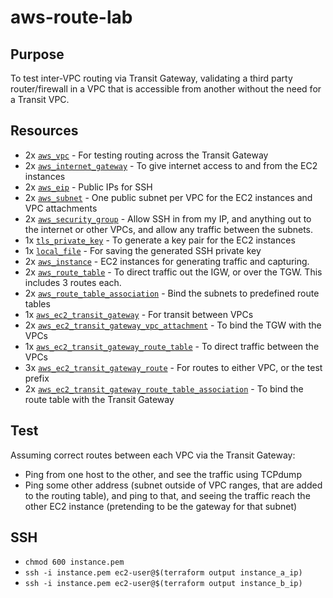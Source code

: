 # aws-route-lab

## Purpose
To test inter-VPC routing via Transit Gateway, validating a third party router/firewall in a VPC that is accessible from another without the need for a Transit VPC.

## Resources
- 2x [`aws_vpc`](https://www.terraform.io/docs/providers/aws/r/vpc.html) - For testing routing across the Transit Gateway
- 2x [`aws_internet_gateway`](https://www.terraform.io/docs/providers/aws/r/internet_gateway.html) - To give internet access to and from the EC2 instances
- 2x [`aws_eip`](https://www.terraform.io/docs/providers/aws/r/eip.html) - Public IPs for SSH
- 2x [`aws_subnet`](https://www.terraform.io/docs/providers/aws/r/subnet.html) - One public subnet per VPC for the EC2 instances and VPC attachments
- 2x [`aws_security_group`](https://www.terraform.io/docs/providers/aws/r/security_group.html) - Allow SSH in from my IP, and anything out to the internet or other VPCs, and allow any traffic between the subnets.
- 1x [`tls_private_key`](https://www.terraform.io/docs/providers/tls/r/private_key.html) - To generate a key pair for the EC2 instances
- 1x [`local_file`](https://www.terraform.io/docs/providers/local/r/file.html) - For saving the generated SSH private key
- 2x [`aws_instance`](https://www.terraform.io/docs/providers/aws/r/instance.html) - EC2 instances for generating traffic and capturing.
- 2x [`aws_route_table`](https://www.terraform.io/docs/providers/aws/r/route_table.html) - To direct traffic out the IGW, or over the TGW. This includes 3 routes each.
- 2x [`aws_route_table_association`](https://www.terraform.io/docs/providers/aws/r/route_table_association.html) - Bind the subnets to predefined route tables
- 1x [`aws_ec2_transit_gateway`](https://www.terraform.io/docs/providers/aws/r/ec2_transit_gateway.html) - For transit between VPCs
- 2x [`aws_ec2_transit_gateway_vpc_attachment`](https://www.terraform.io/docs/providers/aws/r/ec2_transit_gateway_vpc_attachment.html) - To bind the TGW with the VPCs
- 1x [`aws_ec2_transit_gateway_route_table`](https://www.terraform.io/docs/providers/aws/r/ec2_transit_gateway_route_table.html) - To direct traffic between the VPCs
- 3x [`aws_ec2_transit_gateway_route`](https://www.terraform.io/docs/providers/aws/r/ec2_transit_gateway_route.html) - For routes to either VPC, or the test prefix
- 2x [`aws_ec2_transit_gateway_route_table_association`](https://www.terraform.io/docs/providers/aws/r/ec2_transit_gateway_route_table_association.html) - To bind the route table with the Transit Gateway

## Test
Assuming correct routes between each VPC via the Transit Gateway:
- Ping from one host to the other, and see the traffic using TCPdump
- Ping some other address (subnet outside of VPC ranges, that are added to the routing table), and ping to that, and seeing the traffic reach the other EC2 instance (pretending to be the gateway for that subnet)

## SSH
- `chmod 600 instance.pem`
- `ssh -i instance.pem ec2-user@$(terraform output instance_a_ip)`
- `ssh -i instance.pem ec2-user@$(terraform output instance_b_ip)`
